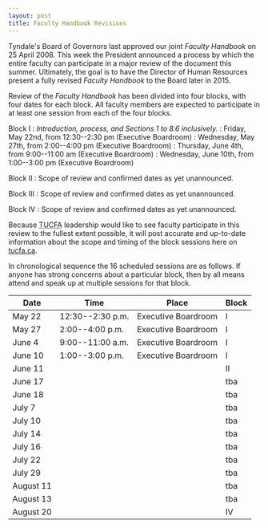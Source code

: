 ```yaml
---
layout: post
title: Faculty Handbook Revisions
---
```


Tyndale's Board of Governors last approved our joint *Faculty Handbook* on 25 April 2008. This week the President announced a process by which the entire faculty can participate in a major review of the document this summer. Ultimately, the goal is to have the Director of Human Resources present a fully revised *Faculty Handbook* to the Board later in 2015.

Review of the *Faculty Handbook* has been divided into four blocks, with four dates for each block. All faculty members are expected to participate in at least one session from each of the four blocks.

Block I
: *Introduction, process, and Sections 1 to 8.6 inclusively.*
: Friday, May 22nd, from 12:30--2:30 pm (Executive Boardroom)
: Wednesday, May 27th, from 2:00--4:00 pm (Executive Boardroom)
: Thursday, June 4th, from 9:00--11:00 am (Executive Boardroom)
: Wednesday, June 10th, from 1:00--3:00 pm (Executive Boardroom)

Block II
: Scope of review and confirmed dates as yet unannounced.

Block III
: Scope of review and confirmed dates as yet unannounced.

Block IV
: Scope of review and confirmed dates as yet unannounced.

<!-- As announced by the President (but changed by Dianna)
| Block I | Block II | Block III | Block IV  |
| ------- | -------- | --------- | --------- |
| May 22  | June 4   | June 18   | July 10   |
| May 27  | June 11  | July 16   | July 29   |
| June 10 | July 7   | July 22   | August 13 |
| June 17 | July 14  | August 11 | August 20 |
 -->

Because <abbr title="Tyndale University College Faculty Association">TUCFA</abbr> leadership would like to see faculty participate in this review to the fullest extent possible, it will post accurate and up-to-date information about the scope and timing of the block sessions here on [tucfa.ca](http://tucfa.ca/).

In chronological sequence the 16 scheduled sessions are as follows. If anyone has strong concerns about a particular block, then by all means attend and speak up at multiple sessions for that block.


| Date      | Time             | Place               | Block |
| --------- | ---------------- | ------------------- | ----- |
| May 22    | 12:30--2:30 p.m. | Executive Boardroom | I     |
| May 27    | 2:00--4:00 p.m.  | Executive Boardroom | I     |
| June 4    | 9:00--11:00 a.m. | Executive Boardroom | I     |
| June 10   | 1:00--3:00 p.m.  | Executive Boardroom | I     |
| June 11   |                  |                     | II    |
| June 17   |                  |                     | tba   |
| June 18   |                  |                     | tba   |
| July 7    |                  |                     | tba   |
| July 10   |                  |                     | tba   |
| July 14   |                  |                     | tba   |
| July 16   |                  |                     | tba   |
| July 22   |                  |                     | tba   |
| July 29   |                  |                     | tba   |
| August 11 |                  |                     | tba   |
| August 13 |                  |                     | tba   |
| August 20 |                  |                     | IV    |

<!-- as initially projected but subject to change
| Date      | Weekday   | Time         | Block |
| --------- | --------- | ------------ | ----- |
| May 22    | Friday    | 12:30--2:30  | I     |
| May 27    | Wednesday | 2:00--4:00   | I     |
| June 4    | Thursday  | 9:00--11:00  | I     |
| June 10   | Wednesday | 1:00--3:00   | I     |
| June 11   | Thursday  |              | II    |
| June 17   | Wednesday |              | II?   |
| June 18   | Thursday  |              | III   |
| July 7    | Tuesday   |              | II    |
| July 10   | Friday    |              | IV    |
| July 14   | Tuesday   |              | II    |
| July 16   | Thursday  |              | III   |
| July 22   | Wednesday |              | III   |
| July 29   | Wednesday |              | IV    |
| August 11 | Tuesday   |              | III   |
| August 13 | Thursday  |              | IV    |
| August 20 | Thursday  |              | IV    |
 -->

